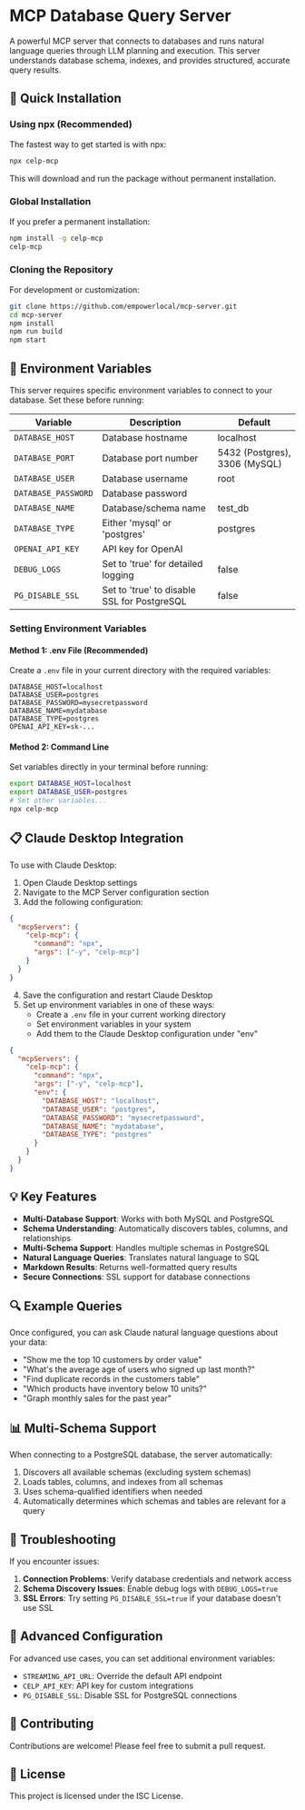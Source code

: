 # MCP Database Query Server

A powerful MCP server that connects to databases and runs natural language queries through LLM planning and execution. This server understands database schema, indexes, and provides structured, accurate query results.

## 🚀 Quick Installation

### Using npx (Recommended)

The fastest way to get started is with npx:

```bash
npx celp-mcp
```

This will download and run the package without permanent installation.

### Global Installation

If you prefer a permanent installation:

```bash
npm install -g celp-mcp
celp-mcp
```

### Cloning the Repository

For development or customization:

```bash
git clone https://github.com/empowerlocal/mcp-server.git
cd mcp-server
npm install
npm run build
npm start
```

## 🔧 Environment Variables

This server requires specific environment variables to connect to your database. Set these before running:

| Variable | Description | Default |
|----------|-------------|---------|
| `DATABASE_HOST` | Database hostname | localhost |
| `DATABASE_PORT` | Database port number | 5432 (Postgres), 3306 (MySQL) |
| `DATABASE_USER` | Database username | root |
| `DATABASE_PASSWORD` | Database password | |
| `DATABASE_NAME` | Database/schema name | test_db |
| `DATABASE_TYPE` | Either 'mysql' or 'postgres' | postgres |
| `OPENAI_API_KEY` | API key for OpenAI | |
| `DEBUG_LOGS` | Set to 'true' for detailed logging | false |
| `PG_DISABLE_SSL` | Set to 'true' to disable SSL for PostgreSQL | false |

### Setting Environment Variables

#### Method 1: .env File (Recommended)
Create a `.env` file in your current directory with the required variables:

```
DATABASE_HOST=localhost
DATABASE_USER=postgres
DATABASE_PASSWORD=mysecretpassword
DATABASE_NAME=mydatabase
DATABASE_TYPE=postgres
OPENAI_API_KEY=sk-...
```

#### Method 2: Command Line
Set variables directly in your terminal before running:

```bash
export DATABASE_HOST=localhost
export DATABASE_USER=postgres
# Set other variables...
npx celp-mcp
```

## 📋 Claude Desktop Integration

To use with Claude Desktop:

1. Open Claude Desktop settings
2. Navigate to the MCP Server configuration section
3. Add the following configuration:

```json
{
  "mcpServers": {
    "celp-mcp": {
      "command": "npx",
      "args": ["-y", "celp-mcp"]
    }
  }
}
```

4. Save the configuration and restart Claude Desktop
5. Set up environment variables in one of these ways:
   - Create a `.env` file in your current working directory
   - Set environment variables in your system
   - Add them to the Claude Desktop configuration under "env"

```json
{
  "mcpServers": {
    "celp-mcp": {
      "command": "npx",
      "args": ["-y", "celp-mcp"],
      "env": {
        "DATABASE_HOST": "localhost",
        "DATABASE_USER": "postgres",
        "DATABASE_PASSWORD": "mysecretpassword",
        "DATABASE_NAME": "mydatabase",
        "DATABASE_TYPE": "postgres"
      }
    }
  }
}
```

## 💡 Key Features

- **Multi-Database Support**: Works with both MySQL and PostgreSQL
- **Schema Understanding**: Automatically discovers tables, columns, and relationships
- **Multi-Schema Support**: Handles multiple schemas in PostgreSQL
- **Natural Language Queries**: Translates natural language to SQL
- **Markdown Results**: Returns well-formatted query results
- **Secure Connections**: SSL support for database connections

## 🔍 Example Queries

Once configured, you can ask Claude natural language questions about your data:

- "Show me the top 10 customers by order value"
- "What's the average age of users who signed up last month?"
- "Find duplicate records in the customers table"
- "Which products have inventory below 10 units?"
- "Graph monthly sales for the past year"

## 📊 Multi-Schema Support

When connecting to a PostgreSQL database, the server automatically:

1. Discovers all available schemas (excluding system schemas)
2. Loads tables, columns, and indexes from all schemas
3. Uses schema-qualified identifiers when needed
4. Automatically determines which schemas and tables are relevant for a query

## 🔧 Troubleshooting

If you encounter issues:

1. **Connection Problems**: Verify database credentials and network access
2. **Schema Discovery Issues**: Enable debug logs with `DEBUG_LOGS=true`
3. **SSL Errors**: Try setting `PG_DISABLE_SSL=true` if your database doesn't use SSL

## 📖 Advanced Configuration

For advanced use cases, you can set additional environment variables:

- `STREAMING_API_URL`: Override the default API endpoint
- `CELP_API_KEY`: API key for custom integrations
- `PG_DISABLE_SSL`: Disable SSL for PostgreSQL connections

## 🤝 Contributing

Contributions are welcome! Please feel free to submit a pull request.

## 📜 License

This project is licensed under the ISC License. 